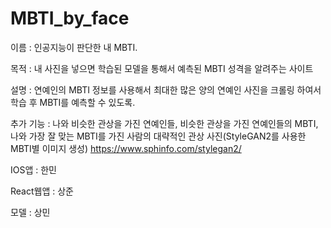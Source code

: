 # MBTI_by_face

이름 : 인공지능이 판단한 내 MBTI.

목적 : 내 사진을 넣으면 학습된 모델을 통해서 예측된 MBTI 성격을 알려주는 사이트

설명 : 연예인의 MBTI 정보를 사용해서 최대한 많은 양의 연예인 사진을 크롤링 하여서 학습 후 MBTI를 예측할 수 있도록.

추가 기능 : 나와 비슷한 관상을 가진 연예인들, 비슷한 관상을 가진 연예인들의 MBTI, 나와 가장 잘 맞는 MBTI를 가진 사람의 대략적인 관상 사진(StyleGAN2를 사용한 MBTI별 이미지 생성)
https://www.sphinfo.com/stylegan2/

IOS앱 : 한민

React웹앱 : 상준

모델 : 상민
